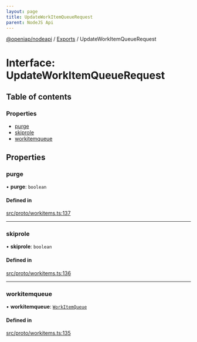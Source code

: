 ```yaml
---
layout: page
title: UpdateWorkItemQueueRequest
parent: NodeJS Api
---
```

[@openiap/nodeapi](../README.html) / [Exports](../modules.html) / UpdateWorkItemQueueRequest

# Interface: UpdateWorkItemQueueRequest

## Table of contents

### Properties

- [purge](UpdateWorkItemQueueRequest.html#purge)
- [skiprole](UpdateWorkItemQueueRequest.html#skiprole)
- [workitemqueue](UpdateWorkItemQueueRequest.html#workitemqueue)

## Properties

### purge

• **purge**: `boolean`

#### Defined in

[src/proto/workitems.ts:137](https://github.com/openiap/nodeapi/blob/a6b5438/src/proto/workitems.ts#L137)

___

### skiprole

• **skiprole**: `boolean`

#### Defined in

[src/proto/workitems.ts:136](https://github.com/openiap/nodeapi/blob/a6b5438/src/proto/workitems.ts#L136)

___

### workitemqueue

• **workitemqueue**: [`WorkItemQueue`](../modules.html#workitemqueue)

#### Defined in

[src/proto/workitems.ts:135](https://github.com/openiap/nodeapi/blob/a6b5438/src/proto/workitems.ts#L135)

